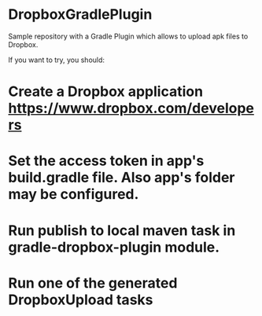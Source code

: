 # DropboxGradlePlugin
Sample repository with a Gradle Plugin which allows to upload apk files to Dropbox.

If you want to try, you should: 
# Create a Dropbox application https://www.dropbox.com/developers
# Set the access token in app's build.gradle file. Also app's folder may be configured. 
# Run publish to local maven task in gradle-dropbox-plugin module. 
# Run one of the generated DropboxUpload tasks

